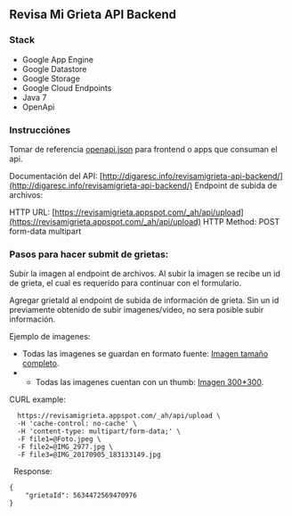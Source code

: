 ## Revisa Mi Grieta API Backend

### Stack
- Google App Engine
- Google Datastore
- Google Storage 
- Google Cloud Endpoints
- Java 7
- OpenApi

### Instrucciónes

Tomar de referencia [openapi.json](https://github.com/digaresc/revisamigrieta-api-backend/blob/master/openapi.json) para frontend o apps que consuman el api.

Documentación del API: [http://digaresc.info/revisamigrieta-api-backend/](http://digaresc.info/revisamigrieta-api-backend/)
Endpoint de subida de archivos:

HTTP URL: [https://revisamigrieta.appspot.com/_ah/api/upload](https://revisamigrieta.appspot.com/_ah/api/upload)
HTTP Method: POST form-data multipart 

### Pasos para hacer submit de grietas:

Subir la imagen al endpoint de archivos. Al subir la imagen se recibe un id de grieta, el cual es requerido para continuar con el formulario.

Agregar grietaId al endpoint de subida de información de grieta. Sin un id previamente obtenido de subir imagenes/video, no sera posible subir información.

Ejemplo de imagenes:

- Todas las imagenes se guardan en formato fuente: [Imagen tamaño completo](https://storage.googleapis.com/revisamigrieta-images/3f6cc669-c105-4e60-9106-a188820df25e-1506069507417.jpeg).
- - Todas las imagenes cuentan con un thumb: [Imagen 300*300](https://storage.googleapis.com/revisamigrieta-images/3f6cc669-c105-4e60-9106-a188820df25e-1506069507417-thumb.jpeg).

CURL example:

``` curl -X POST \
  https://revisamigrieta.appspot.com/_ah/api/upload \
  -H 'cache-control: no-cache' \
  -H 'content-type: multipart/form-data;' \
  -F file1=@Foto.jpeg \
  -F file2=@IMG_2977.jpg \
  -F file3=@IMG_20170905_183133149.jpg 
```
  
Response:

``` 
{
    "grietaId": 5634472569470976
} 
```
